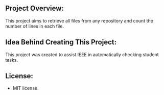 ## Project Overview:
This project aims to retrieve all files from any repository and count the number of lines in each file.

## Idea Behind Creating This Project:
This project was created to assist IEEE in automatically checking student tasks.

## License:
- MIT license.
